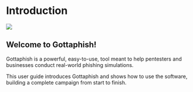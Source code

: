 # Introduction

![](https://raw.github.com/jordan-wright/gophish/master/static/images/gophish\_purple.png)

## Welcome to Gottaphish!

Gottaphish is a powerful, easy-to-use, tool meant to help pentesters and businesses conduct real-world phishing simulations.

This user guide introduces Gottaphish and shows how to use the software, building a complete campaign from start to finish.
